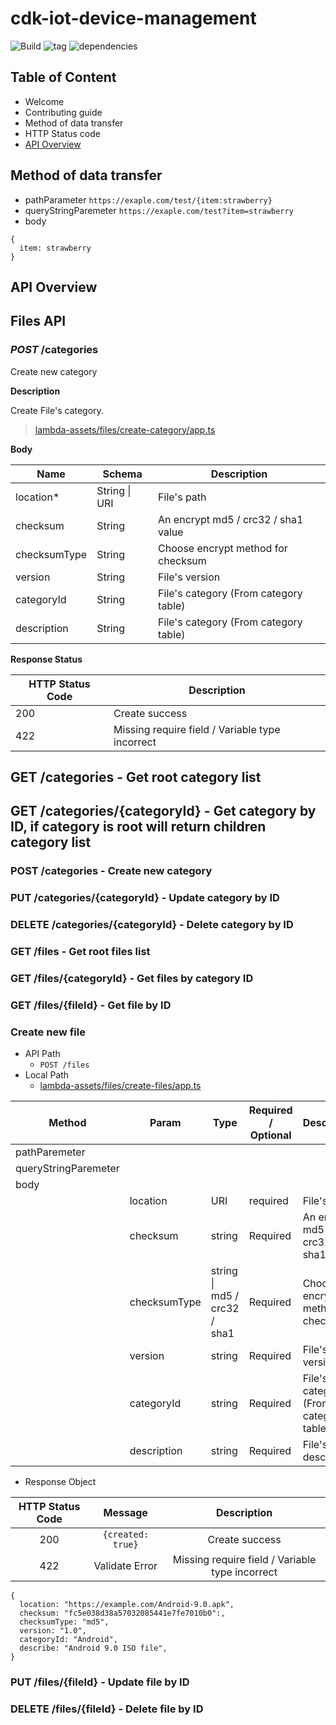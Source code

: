 # cdk-iot-device-management

![Build](https://github.com/SoftChef/cdk-iot-device-management/actions/workflows/build.yml/badge.svg)
![tag](https://img.shields.io/github/v/tag/softchef/cdk-iot-device-management)
![dependencies](https://david-dm.org/softchef/cdk-iot-device-management.svg)

<!-- Repository Description* -->

## Table of Content

- Welcome
- Contributing guide
- Method of data transfer
- HTTP Status code
- [API Overview](##API-Overview)

## Method of data transfer

- pathParameter
`https://exaple.com/test/{item:strawberry}`
- queryStringParemeter
`https://exaple.com/test?item=strawberry`
- body

``` Body example
{
  item: strawberry
}
```
  
## API Overview

## Files API

### *POST* /categories

Create new category

**Description**

Create File's category. 

> [lambda-assets/files/create-category/app.ts](lambda-assets/files/create-files/app.ts)

**Body**

| Name | Schema |  Description |
| -------- | ------- |  ---- |
| location* | String \| URI     | File's path |
| checksum | String   | An encrypt md5 / crc32 / sha1 value|
checksumType | String |  Choose encrypt method for checksum
version | String |  File's version |
categoryId | String |  File's category (From category table) |
description	| String |  File's category (From category table)

**Response Status**

| HTTP Status Code |  Description |
| -------- | ------- | 
| 200 |Create success |
| 422 | Missing require field / Variable type incorrect |

## GET /categories - Get root category list

## GET /categories/{categoryId} - Get category by ID, if category is root will return children category list

### POST /categories - Create new category

### PUT /categories/{categoryId} - Update category by ID

### DELETE /categories/{categoryId} - Delete category by ID

### GET /files - Get root files list

### GET /files/{categoryId} - Get files by category ID

### GET /files/{fileId} - Get file by ID

### Create new file

- API Path
  - `POST /files`
- Local Path
  - [lambda-assets/files/create-files/app.ts](lambda-assets/files/create-files/app.ts)

| Method | Param | Type                | Required / Optional | Description |
| - | ------------- | -------------       | ----------------- | ------------- |
|pathParemeter||||||
| queryStringParemeter |   |  |  |
| body |
||location| URI | required|File's path|
||checksum|string|Required|An encrypt md5 / crc32 / sha1 value|
||checksumType| string \|<br> md5 / crc32 / sha1 |Required|Choose encrypt method for checksum|
||version|string|Required|File's version|
||categoryId|string|Required|File's category (From category table)|
||description|string|Required|File's description|

- Response Object

| HTTP Status Code | Message | Description |
| :-: | :-: | :-: |
| 200 | `{created: true}` | Create success |
| 422 | Validate Error | Missing require field / Variable type incorrect |

```Create file Example
{
  location: "https://example.com/Android-9.0.apk",
  checksum: "fc5e038d38a57032085441e7fe7010b0":,
  checksumType: "md5",
  version: "1.0",
  categoryId: "Android",
  describe: "Android 9.0 ISO file",
}
```

### PUT /files/{fileId} - Update file by ID

### DELETE /files/{fileId} - Delete file by ID



<!--exports.FilesApi = class FilesApi extends cdk.Construct {
  // Define the resources
}`
```

| HTTP Method | Path | Require Value | Description |
| ------------- | -------------  | ------------- | ------------------------------ |
| GET  | /category | string | Get root category list |
| GET | Get root category list | string | Get category by ID, if category is root will return children category list
| POST | /category |  - | Create new category |  
| PUT  |  /categories/{categoryId}  | - | Update category by ID |
| DELETE  | /categories/{categoryId}  | string  | Delete category by ID |
| GET  | /files | st | Get root files list |
| GET  | updatedAt | string | Get files by category ID |
| GET | 
| POST |
| PUT |
| DELETE |

| DELETE |
-->
